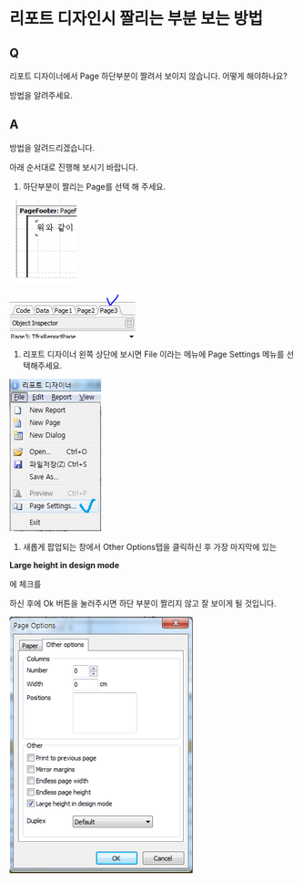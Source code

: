 # 리포트 디자인시 짤리는 부분 보는 방법

## Q

리포트 디자이너에서 Page 하단부분이 짤려서 보이지 않습니다. 어떻게 해야하나요?

방법을 알려주세요.

## A

방법을 알려드리겠습니다.

아래 순서대로 진행해 보시기 바랍니다.

1. 하단부분이 짤리는 Page를 선택 해 주세요.

![](../.gitbook/assets/01%20%2814%29.png)

![](../.gitbook/assets/02page_.png)

1. 리포트 디자이너 왼쪽 상단에 보시면 File 이라는 메뉴에 Page Settings 메뉴를 선택해주세요.

![](../.gitbook/assets/03file_.png)

1. 새롭게 팝업되는 창에서 Other Options탭을 클릭하신 후 가장 마지막에 있는 

**Large height in design mode**

에 체크를

하신 후에 Ok 버튼을 눌러주시면 하단 부분이 짤리지 않고 잘 보이게 될 것입니다.

![](../.gitbook/assets/04%20%281%29.png)

